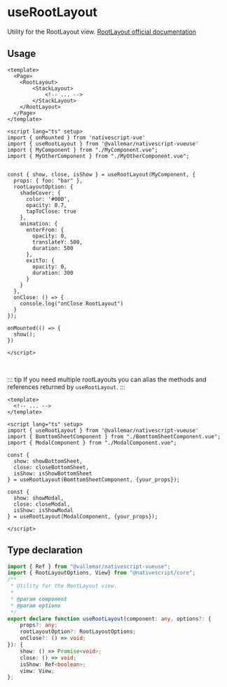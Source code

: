 
# useRootLayout

Utility for the RootLayout view. [RootLayout official documentation](https://docs.nativescript.org/ui-and-styling.html#rootlayout)

## Usage

```vue
<template>
  <Page>
    <RootLayout>
        <StackLayout>
            <!-- ... -->
        </StackLayout>
    </RootLayout>
  </Page>
</template>

<script lang="ts" setup>
import { onMounted } from 'nativescript-vue'
import { useRootLayout } from '@vallemar/nativescript-vueuse'
import { MyComponent } from "./MyComponent.vue";
import { MyOtherComponent } from "./MyOtherComponent.vue";


const { show, close, isShow } = useRootLayout(MyComponent, {
  props: { foo: "bar" },
  rootLayoutOption: {
    shadeCover: {
      color: '#000',
      opacity: 0.7,
      tapToClose: true
    },
    animation: {
      enterFrom: {
        opacity: 0,
        translateY: 500,
        duration: 500
      },
      exitTo: {
        opacity: 0,
        duration: 300
      }
    }
  },
  onClose: () => {
    console.log("onClose RootLayout")
  }
});

onMounted(() => {
  show();
})

</script>
```
<br />

::: tip
If you need multiple rootLayouts you can alias the methods and references returned by `useRootLayout`.
:::
```vue
<template>
  <!-- ... -->
</template>

<script lang="ts" setup>
import { useRootLayout } from '@vallemar/nativescript-vueuse'
import { BomttomSheetComponent } from "./BomttomSheetComponent.vue";
import { ModalComponent } from "./ModalComponent.vue";

const { 
  show: showBottomSheet, 
  close: closeBottomSheet, 
  isShow: isShowBottomSheet 
} = useRootLayout(BomttomSheetComponent, {your_props});

const { 
  show: showModal, 
  close: closeModal, 
  isShow: isShowModal 
} = useRootLayout(ModalComponent, {your_props});

</script>
```

## Type declaration
```ts
import { Ref } from "@vallemar/nativescript-vueuse";
import { RootLayoutOptions, View} from "@nativescript/core";
/**
 * Utility for the RootLayout view.
 *
 * @param component
 * @param options
 */
export declare function useRootLayout(component: any, options?: {
    props?: any;
    rootLayoutOption?: RootLayoutOptions;
    onClose?: () => void;
}): {
    show: () => Promise<void>;
    close: () => void;
    isShow: Ref<boolean>;
    view: View;
};
```
